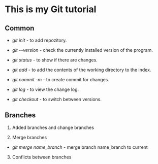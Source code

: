 # This is my Git tutorial

## Common

* *git init* - to add repozitory.

* *git --version* - check the currently installed
version of the program.

* *git status* - to show if there are changes.

* *git add* - to add the contents of the working directory to the index.

* *git commit -m* - to create commit for changes.

* *git log* - to view the change log.

* *git checkout* - to switch between versions.

## Branches

1. Added branches and change branches

2. Merge branches

* *git merge name_branch* - merge branch name_branch to current

3. Conflicts between branches